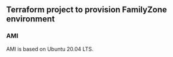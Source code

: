 ## Terraform project to provision FamilyZone environment

### AMI
AMI is based on Ubuntu 20.04 LTS.
